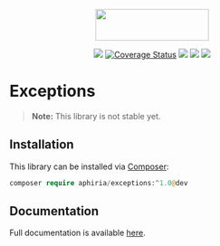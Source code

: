 <p align="center"><a href="https://www.aphiria.com" target="_blank" title="Aphiria"><img src="https://www.aphiria.com/images/aphiria-logo.svg" width="200" height="56"></a></p>

<p align="center">
<a href="https://github.com/aphiria/exceptions/actions"><img src="https://github.com/aphiria/exceptions/workflows/ci/badge.svg"></a>
<a href='https://coveralls.io/github/aphiria/exceptions?branch=0.x'><img src='https://coveralls.io/repos/github/aphiria/exceptions/badge.svg?branch=0.x' alt='Coverage Status' /></a>
<a href="https://packagist.org/packages/aphiria/exceptions"><img src="https://poser.pugx.org/aphiria/exceptions/v/stable.svg"></a>
<a href="https://packagist.org/packages/aphiria/exceptions"><img src="https://poser.pugx.org/aphiria/exceptions/v/unstable.svg"></a>
<a href="https://packagist.org/packages/aphiria/exceptions"><img src="https://poser.pugx.org/aphiria/exceptions/license.svg"></a>
</p>

# Exceptions

> **Note:** This library is not stable yet.

## Installation

This library can be installed via [Composer](https://getcomposer.org/download/):

```php
composer require aphiria/exceptions:^1.0@dev
```

## Documentation

Full documentation is available <a href="https://www.aphiria.com/docs/0.x/exception-handling.html" target="_blank">here</a>.

